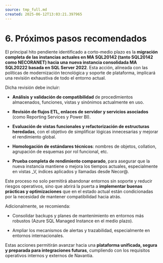 ```yaml
---
source: tmp_full.md
created: 2025-06-12T13:03:21.397965
---
```

# 6. Próximos pasos recomendados 

El principal hito pendiente identificado a corto-medio plazo es la
**migración completa de las instancias actuales en MA SQL20142 (tanto
SQL20142 como NECORANET) hacia una nueva instancia consolidada MA
SQL20222 basada en SQL Server 2022**. Esta acción, alineada con las
políticas de modernización tecnológica y soporte de plataforma,
implicará una revisión exhaustiva de todo el entorno actual.

Dicha revisión debe incluir:

- **Análisis y validación de compatibilidad** de procedimientos
  almacenados, funciones, vistas y sinónimos actualmente en uso.

- **Revisión de flujos ETL, enlaces de servidor y servicios asociados**
  (como Reporting Services y Power BI).

- **Evaluación de vistas funcionales y refactorización de estructuras
  heredadas**, con el objetivo de simplificar lógicas innecesarias y
  mejorar el rendimiento global.

- **Homologación de estándares técnicos**: nombres de objetos,
  collation, agrupación de esquemas por rol funcional, etc.

- **Prueba completa de rendimiento comparado**, para asegurar que la
  nueva instancia mantiene o mejora los tiempos actuales, especialmente
  en vistas \_V, índices aplicados y llamadas desde Necor@.

Este proceso no solo permitirá abandonar entornos sin soporte y reducir
riesgos operativos, sino que abrirá la puerta a **implementar buenas
prácticas y optimizaciones** que en el estado actual están condicionadas
por la necesidad de mantener compatibilidad hacia atrás.

Adicionalmente, se recomienda:

- Consolidar backups y planes de mantenimiento en entornos más robustos
  (Azure SQL Managed Instance en el medio plazo).

- Ampliar los mecanismos de alertas y trazabilidad, especialmente en
  entornos internacionales.

Estas acciones permitirán avanzar hacia una **plataforma unificada,
segura y preparada para integraciones futuras**, cumpliendo con los
requisitos operativos internos y externos de Navantia.

